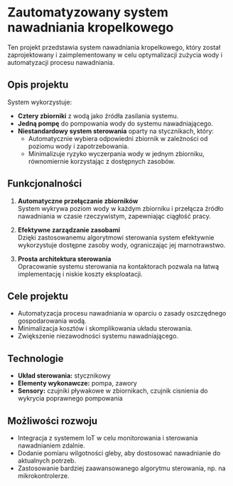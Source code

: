 # Zautomatyzowany system nawadniania kropelkowego

Ten projekt przedstawia system nawadniania kropelkowego, który został zaprojektowany i zaimplementowany w celu optymalizacji zużycia wody i automatyzacji procesu nawadniania.

## Opis projektu

System wykorzystuje:
- **Cztery zbiorniki** z wodą jako źródła zasilania systemu.
- **Jedną pompę** do pompowania wody do systemu nawadniającego.
- **Niestandardowy system sterowania** oparty na stycznikach, który:
  - Automatycznie wybiera odpowiedni zbiornik w zależności od poziomu wody i zapotrzebowania.
  - Minimalizuje ryzyko wyczerpania wody w jednym zbiorniku, równomiernie korzystając z dostępnych zasobów.

## Funkcjonalności
1. **Automatyczne przełączanie zbiorników**  
   System wykrywa poziom wody w każdym zbiorniku i przełącza źródło nawadniania w czasie rzeczywistym, zapewniając ciągłość pracy.
   
2. **Efektywne zarządzanie zasobami**  
   Dzięki zastosowanemu algorytmowi sterowania system efektywnie wykorzystuje dostępne zasoby wody, ograniczając jej marnotrawstwo.

3. **Prosta architektura sterowania**  
   Opracowanie systemu sterowania na kontaktorach pozwala na łatwą implementację i niskie koszty eksploatacji.

## Cele projektu
- Automatyzacja procesu nawadniania w oparciu o zasady oszczędnego gospodarowania wodą.
- Minimalizacja kosztów i skomplikowania układu sterowania.
- Zwiększenie niezawodności systemu nawadniającego.

## Technologie
- **Układ sterowania:** stycznikowy  
- **Elementy wykonawcze:** pompa, zawory  
- **Sensory:** czujniki pływakowe w zbiornikach, czujnik cisnienia do wykrycia poprawnego pompowania  

## Możliwości rozwoju
- Integracja z systemem IoT w celu monitorowania i sterowania nawadnianiem zdalnie.
- Dodanie pomiaru wilgotności gleby, aby dostosować nawadnianie do aktualnych potrzeb.
- Zastosowanie bardziej zaawansowanego algorytmu sterowania, np. na mikrokontrolerze.

